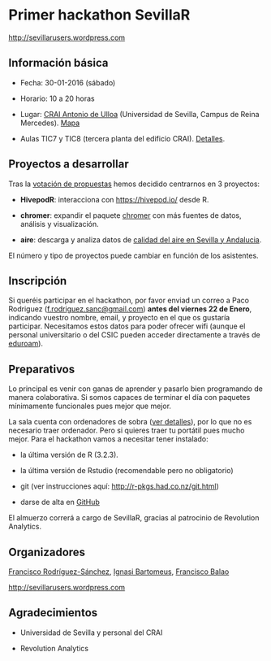 # Primer hackathon SevillaR

http://sevillarusers.wordpress.com



## Información básica

- Fecha: 30-01-2016 (sábado)

- Horario: 10 a 20 horas

- Lugar: [CRAI Antonio de Ulloa](http://bib.us.es/ulloa/) (Universidad de Sevilla, Campus de Reina Mercedes). [Mapa](https://www.google.es/maps/place/37%C2%B021'36.0%22N+5%C2%B059'12.8%22W/@37.360003,-5.9876184,18z/data=!3m1!4b1!4m2!3m1!1s0x0:0x0)

- Aulas TIC7 y TIC8 (tercera planta del edificio CRAI). [Detalles](http://apoyotic.us.es/reservas/craiau/infoaulas/Tercera.html).


## Proyectos a desarrollar

Tras la [votación de propuestas](http://doodle.com/poll/7n5seyimh3emn6tp) hemos decidido centrarnos en 3 proyectos:

- **HivepodR**: interacciona con https://hivepod.io/ desde R.

- **chromer**: expandir el paquete [chromer](http://bit.ly/1QuAqiT) con más fuentes de datos, análisis y visualización.

- **aire**: descarga y analiza datos de [calidad del aire en Sevilla y Andalucia](http://www.juntadeandalucia.es/medioambiente/site/rediam/menuitem.04dc44281e5d53cf8ca78ca731525ea0/?vgnextoid=7e612e07c3dc4010VgnVCM1000000624e50aRCRD&vgnthirdoid=b31fb19c7acf2010VgnVCM1000001625e50aRCRD).


El número y tipo de proyectos puede cambiar en función de los asistentes.


## Inscripción

Si queréis participar en el hackathon, por favor enviad un correo a Paco Rodriguez (f.rodriguez.sanc@gmail.com) **antes del viernes 22 de Enero**, indicando vuestro nombre, email, y proyecto en el que os gustaría participar. Necesitamos estos datos para poder ofrecer wifi (aunque el personal universitario o del CSIC pueden acceder directamente a través de [eduroam](http://www.eduroam.es/instituciones.es.php)).


## Preparativos

Lo principal es venir con ganas de aprender y pasarlo bien programando de manera colaborativa. Si somos capaces de terminar el día con paquetes mínimamente funcionales pues mejor que mejor.

La sala cuenta con ordenadores de sobra ([ver detalles](http://apoyotic.us.es/reservas/craiau/infoaulas/Tercera.html)), por lo que no es necesario traer ordenador. Pero si quieres traer tu portátil pues mucho mejor. Para el hackathon vamos a necesitar tener instalado:

- la última versión de R (3.2.3). 

- la última versión de Rstudio (recomendable pero no obligatorio)

- git (ver instrucciones aquí: http://r-pkgs.had.co.nz/git.html)

- darse de alta en [GitHub](https://github.com)


El almuerzo correrá a cargo de SevillaR, gracias al patrocinio de Revolution Analytics.


## Organizadores

[Francisco Rodríguez-Sánchez](https://sites.google.com/site/rodriguezsanchezf/), [Ignasi Bartomeus](http://bartomeuslab.com/), [Francisco Balao](http://personal.us.es/fbalao/) 

http://sevillarusers.wordpress.com


## Agradecimientos

- Universidad de Sevilla y personal del CRAI

- Revolution Analytics




